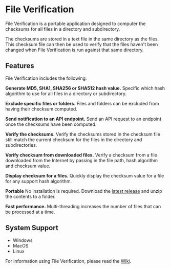 # File Verification

File Verification is a portable application designed to computer the checksums for all files in a directory and subdirectory.

The checksums are stored in a text file in the same directory as the files. This checksum file can then be used to verify that the files haven't been changed when File Verification is run against that same directory.

## Features

File Verification includes the following:

**Generate MD5, SHA1, SHA256 or SHA512 hash value.** Specific which hash algorithm to use for all files in a directory or subdirectory.

**Exclude specific files or folders.** Files and folders can be excluded from having their checksum computed.

**Send notification to an API endpoint.** Send an API request to an endpoint once the checksums have been computed.

**Verify the checksums.** Verify the checksums stored in the checksum file still match the current checksum for the files in the directory and subdirectories.

**Verify checksum from downloaded files.** Verify a checksum from a file downloaded from the Internet by passing in the file path, hash algorithm and checksum value.

**Display checksum for a files.** Quickly display the checksum value for a file for any support hash algorithm.

**Portable** No installation is required. Download the [latest release](https://github.com/TechieGuy12/FileVerification/releases/latest) and unzip the contents to a folder.

**Fast performance.** Multi-threading increases the number of files that can be processed at a time.

## System Support

- Windows
- MacOS
- Linux

For information using File Verification, please read the [Wiki](https://github.com/TechieGuy12/FileVerification/wiki).

